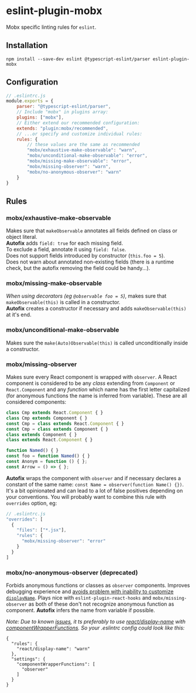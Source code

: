 # eslint-plugin-mobx

Mobx specific linting rules for `eslint`.

## Installation

```
npm install --save-dev eslint @typescript-eslint/parser eslint-plugin-mobx
```

## Configuration

```javascript
// .eslintrc.js
module.exports = {
    parser: "@typescript-eslint/parser",
    // Include "mobx" in plugins array:
    plugins: ["mobx"],
    // Either extend our recommended configuration:
    extends: "plugin:mobx/recommended",
    // ...or specify and customize individual rules:
    rules: {
        // these values are the same as recommended
        "mobx/exhaustive-make-observable": "warn",
        "mobx/unconditional-make-observable": "error",
        "mobx/missing-make-observable": "error",
        "mobx/missing-observer": "warn",
        "mobx/no-anonymous-observer": "warn"
    }
}
```

## Rules

### mobx/exhaustive-make-observable

Makes sure that `makeObservable` annotates all fields defined on class or object literal.<br>
**Autofix** adds `field: true` for each missing field.<br>
To exclude a field, annotate it using `field: false`.<br>
Does not support fields introduced by constructor (`this.foo = 5`).<br>
Does not warn about annotated non-existing fields (there is a runtime check, but the autofix removing the field could be handy...).

### mobx/missing-make-observable

_When using decorators (eg `@observable foo = 5`)_, makes sure that `makeObservable(this)` is called in a constructor.<br>
**Autofix** creates a constructor if necessary and adds `makeObservable(this)` at it's end.

### mobx/unconditional-make-observable

Makes sure the `make(Auto)Observable(this)` is called unconditionally inside a constructor.

### mobx/missing-observer

Makes sure every React component is wrapped with `observer`. A React component is considered to be any _class_ extending from `Component` or `React.Component` and any _function_ which name has the first letter capitalized (for anonymous functions the name is inferred from variable). These are all considered components:

```javascript
class Cmp extends React.Component { }
class Cmp extends Component { }
const Cmp = class extends React.Component { }
const Cmp = class extends Component { }
class extends Component { }
class extends React.Component { }

function Named() { }
const foo = function Named() { }
const Anonym = function () { };
const Arrow = () => { };
```

**Autofix** wraps the component with `observer` and if necessary declares a constant of the same name: `const Name = observer(function Name() {})`.
It's a bit opinionated and can lead to a lot of false positives depending on your conventions. You will probably want to combine this rule with `overrides` option, eg:

```javascript
// .eslintrc.js
"overrides": [
  {
    "files": ["*.jsx"],
    "rules": {
      "mobx/missing-observer": "error"
    }
  }
]
```

### mobx/no-anonymous-observer (deprecated)

Forbids anonymous functions or classes as `observer` components.
Improves debugging experience and [avoids problem with inability to customize `displayName`](https://github.com/mobxjs/mobx/issues/2721).
Plays nice with `eslint-plugin-react-hooks` and `mobx/missing-observer` as both of these don't not recognize anonymous function as component.
**Autofix** infers the name from variable if possible.

_Note: Due to known [issues](https://github.com/mobxjs/mobx/issues/3422), it ts preferably to use [react/display-name](https://github.com/jsx-eslint/eslint-plugin-react/blob/master/docs/rules/display-name.md) with [componentWrapperFunctions](https://github.com/jsx-eslint/eslint-plugin-react). So your .eslintrc config could look like this:_
```
{
  "rules": {
    "react/display-name": "warn"
  },
  "settings": {
    "componentWrapperFunctions": [
      "observer"
    ]
  }
}
```